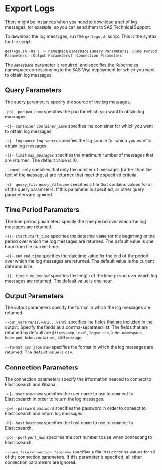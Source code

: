 # Export Logs

There might be instances when you need to download a set of log messages, for 
example, so you can send them to SAS Technical Support. 

To download the log messages, run the `getlogs.sh` script. This is the syntax for the script:

`getlogs.sh -ns | -- namespace` *`namespace`* `[Query Parameters] [Time Period Parameters] [Output Parameters] [Connection Parameters]`

The *`namespace`* parameter is required, and 
specifies the Kubernetes namespace corresponding to the SAS Viya deployment
for which you want to obtain log messages.

## Query Parameters

The query parameters specify the source of the log messages.

`-po|--pod` *`pod_name`*
specifies the pod for which you want to obtain log messages

`-c|--container` *`container_name`*
specifies the container for which you want to obtain log messages

`-s|--logsource` *`log_source`*
specifies the log source for which you want to obtain log messages

`-l|--limit` *`max_messages`*
specifies the maximum number of messages that are returned. The default value is 10.

`--count_only`
specifies that only the number of messages (rather than the text of the messages) are 
returned that meet the specified criteria.

`-q|--query_file` *`query_filename`*
specifies a file that contains values for all of the query parameters. If this parameter 
is specified, all other query parameters are ignored.

## Time Period Parameters

The time period parameters specify the time period over which the log messages are returned.

`-s|--start` *`start_time`*
specifies the datetime value for the beginning of the period over which the log messages are returned. 
The default value is one hour from the current time.

`-e|--end` *`end_time`*
specifies the datetime value for the end of the period over which the log messages are returned. 
The default value is the current date and time.

`-t|--time` *`time_period`*
specifies the length of the time period over which log messages are returned. The default value is one hour.

## Output Parameters

The output parameters specify the format in which the log messages are returned.

`--out_vars` *`var1(,var2...varN)`*
specifies the fields that are included in the output. Specify the fields as a comma-separated list. The 
fields that are returned by default are `@timestamp`, `level`, `logsource`, `kube.namespace`, 
`kube.pod`, `kube.container`, and `message`.

`--format csv|json|raw`
specifies the format in which the log messages are returned. The default value is csv.

## Connection Parameters

The connection parameters specify the information needed to connect to Elasticsearch and Kibana.

`-u|--user` *`username`* 
specifies the user name to use to connect to Elasticsearch in order to return the log messages.

`-pw|--password` *`password`*
specifies the password in order to connect to Elasticsearch and return log messages.

`-h|--host` *`hostname`*
specifies the host name to use to connect to Elasticsearch.

`-po|--port` *`port_num`*
specifies the port number to use when connecting to Elasticsearch.

`--conn_file` *`connection_filename`*
specifies a file that contains values for all of the connection parameters. If this parameter 
is specified, all other connection parameters are ignored.

